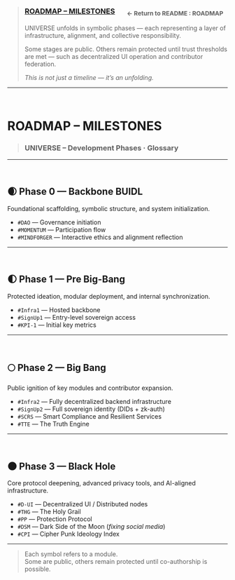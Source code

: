 >### [ROADMAP – MILESTONES](../README.md#intro-roadmap) &nbsp;&nbsp;&nbsp;&nbsp;&nbsp; <sub>← Return to README : ROADMAP</sub>  
>UNIVERSE unfolds in symbolic phases — each representing a layer of infrastructure, alignment, and collective responsibility.  
>
>Some stages are public. Others remain protected until trust thresholds are met — such as decentralized UI operation and contributor federation.  
>
>_This is not just a timeline — it’s an unfolding._

---

<br>


# ROADMAP – MILESTONES

> ### UNIVERSE – Development Phases · Glossary

---
<br>

## 🌒 Phase 0 — Backbone BUIDL  
Foundational scaffolding, symbolic structure, and system initialization.

- `#DAO` — Governance initiation  
- `#MOMENTUM` — Participation flow  
- `#MINDFORGER` — Interactive ethics and alignment reflection

---

<br>

## 🌓 Phase 1 — Pre Big-Bang  
Protected ideation, modular deployment, and internal synchronization.

- `#Infra1` — Hosted backbone  
- `#SignUp1` — Entry-level sovereign access  
- `#KPI-1` — Initial key metrics

---

<br>

## 🌕 Phase 2 — Big Bang  
Public ignition of key modules and contributor expansion.  

- `#Infra2` — Fully decentralized backend infrastructure  
- `#SignUp2` — Full sovereign identity (DIDs + zk-auth)  
- `#SCRS` — Smart Compliance and Resilient Services  
- `#TTE` — The Truth Engine

---

<br>

## 🌑 Phase 3 — Black Hole  
Core protocol deepening, advanced privacy tools, and AI-aligned infrastructure.

- `#D-UI` — Decentralized UI / Distributed nodes  
- `#THG` — The Holy Grail  
- `#PP` — Protection Protocol  
- `#DSM` — Dark Side of the Moon (*fixing social media*)  
- `#CPI` — Cipher Punk Ideology Index

---

> Each symbol refers to a module.  
> Some are public, others remain protected until co-authorship is possible.
